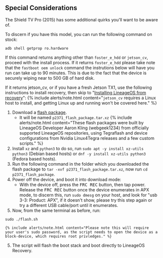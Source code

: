 ## Special Considerations
The Shield TV Pro (2015) has some additional quirks you'll want to be aware of.

To discern if you have this model, you can run the following command on stock:
```
adb shell getprop ro.hardware
```

If this command returns anything other than `foster_e_hdd` or `jetson_cv`, proceed with the install process. If it returns `foster_e_hdd` please take note that the `fastboot oem unlock` command the instrutions below will have you run can take up to 90 minutes. This is due to the fact that the device is securely wiping near to 500 GB of hard disk.

If it returns jetson_cv, or if you have a fresh Jetson TX1, use the following instructions to install recovery, then skip to "[Installing LineageOS from recovery](https://wiki.lineageos.org/devices/foster/install#installing-lineageos-from-recovery)":
    {% include alerts/note.html content="`jetson_cv` requires a Linux host to install, and getting Linux up and running won't be covered here." %}
1. Download a [flash package](https://www.androidfilehost.com/?w=files&flid=328892).
    * It will be named `p2371_flash_package.tar.xz`
    {% include alerts/note.html content="These flash packages were built by LineageOS Developer Aaron Kling (webgeek1234) from officially supported LineageOS repositories, using Tegraflash and device configurations from Nvidia Linux4Tegra releases and a few custom scripts." %}
2. Install `xz` and `python3` to do so, run `sudo apt -y install xz-utils python3` (Debian based hosts) or `dnf -y install xz-utils python3` (Fedora based hosts).
3. Run the following command in the folder which you downloaded the flash package to `tar -xvf p2371_flash_package.tar.xz`, now run `cd p2371_flash_package`.
3. Power off the device, and boot it into download mode:
    * With the device off, press the <kbd>FRC REC</kbd> button, then tap power. Release the <kbd>FRC REC</kbd> button once the device enumerates in APX mode, to discern this, run `sudo dmesg` on your host, and look for "usb 3-3: Product: APX", if it doesn't show, please try this step again or try a different USB cable/port until it enumerates.
4. Now, from the same terminal as before, run:
```
sudo ./flash.sh
```
    {% include alerts/note.html content="Please note this will require your user's sudo password, as the script needs to open the device as a block-device, which requires root privledges." %}
5. The script will flash the boot stack and boot directly to LineageOS Recovery.
